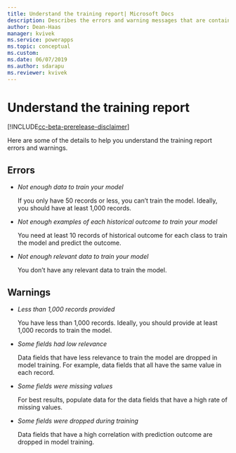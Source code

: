 ```yaml
---
title: Understand the training report| Microsoft Docs
description: Describes the errors and warning messages that are contained in the binary classification model training report
author: Dean-Haas
manager: kvivek
ms.service: powerapps
ms.topic: conceptual
ms.custom: 
ms.date: 06/07/2019
ms.author: sdarapu
ms.reviewer: kvivek
---
```


# Understand the training report

[!INCLUDE[cc-beta-prerelease-disclaimer](./includes/cc-beta-prerelease-disclaimer.md)]


Here are some of the details to help you understand the training report errors and warnings. 

## Errors
- *Not enough data to train your model*

    If you only have 50 records or less, you can’t train the model. Ideally, you should have at least 1,000 records.

- *Not enough examples of each historical outcome to train your model*

    You need at least 10 records of historical outcome for each class to train the model and predict the outcome.

- *Not enough relevant data to train your model*

    You don’t have any relevant data to train the model.

## Warnings


- *Less than 1,000 records provided*

    You have less than 1,000 records. Ideally, you should provide at least 1,000 records to train the model.

- *Some fields had low relevance*

    Data fields that have less relevance to train the model are dropped in model training.  For example, data fields that all have the same value in each record.

- *Some fields were missing values*

    For best results, populate data for the data fields that have a high rate of missing values. 

- *Some fields were dropped during training*

    Data fields that have a high correlation with prediction outcome are dropped in model training.

